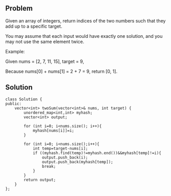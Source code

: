 Problem
----------

Given an array of integers, return indices of the two numbers such that they add up to a specific target.

You may assume that each input would have exactly one solution, and you may not use the same element twice.

Example:

Given nums = [2, 7, 11, 15], target = 9,

Because nums[0] + nums[1] = 2 + 7 = 9,
return [0, 1].

Solution
---------

    class Solution {
    public:
        vector<int> twoSum(vector<int>& nums, int target) {
            unordered_map<int,int> myhash;
            vector<int> output;

            for (int i=0; i<nums.size(); i++){
                myhash[nums[i]]=i;
            }

            for (int i=0; i<nums.size();i++){
                int temp=target-nums[i];
                if ((myhash.find(temp)!=myhash.end())&&myhash[temp]!=i){
                    output.push_back(i);
                    output.push_back(myhash[temp]);
                    break;
                }
            }
            return output;
        }
    };
